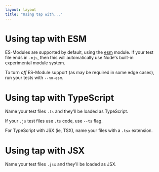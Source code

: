 ```yaml
---
layout: layout
title: "Using tap with..."
---
```


# Using tap with ESM

ES-Modules are supported by default, using the [esm](http://npm.im/esm) module.
If your test file ends in `.mjs`, then this will automatically use Node's
built-in experimental module system.

To turn _off_ ES-Module support (as may be required in some edge cases), run
your tests with `--no-esm`.

# Using tap with TypeScript

Name your test files `.ts` and they'll be loaded as TypeScript.

If your `.js` test files use `.ts` code, use `--ts` flag.

For TypeScript with JSX (ie, TSX), name your files with a `.tsx` extension.

# Using tap with JSX

Name your test files `.jsx` and they'll be loaded as JSX.
